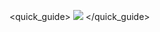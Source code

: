 <quick_guide>
![](http://static.energysistem.com/images/manuals/42243/54e5aefa3c3bb.jpg)
</quick_guide>
